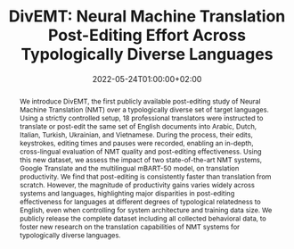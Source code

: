 ---
# Documentation: https://sourcethemes.com/academic/docs/managing-content/

title: "DivEMT: Neural Machine Translation Post-Editing Effort Across Typologically Diverse Languages"
authors: [Gabriele Sarti, Arianna Bisazza, Ana Guerberof Arenas, Antonio Toral]
date: 2022-05-24T01:00:00+02:00
doi: ""

# Schedule page publish date (NOT publication's date).
publishDate: 2022-05-24T01:00:00+02:00

# Publication type.
# Legend: 0 = Uncategorized; 1 = Conference paper; 2 = Journal article;
# 3 = Preprint / Working Paper; 4 = Report; 5 = Book; 6 = Book section;
# 7 = Thesis; 8 = Patent
publication_types: ["1"]

# Publication name and optional abbreviated publication name.
publication: "In Proceedings of the 2022 Conference on Empirical Methods in Natural Language Processing"
publication_short: "EMNLP 2022"

abstract: "We introduce DivEMT, the first publicly available post-editing study of Neural Machine Translation (NMT) over a typologically diverse set of target languages. Using a strictly controlled setup, 18 professional translators were instructed to translate or post-edit the same set of English documents into Arabic, Dutch, Italian, Turkish, Ukrainian, and Vietnamese. During the process, their edits, keystrokes, editing times and pauses were recorded, enabling an in-depth, cross-lingual evaluation of NMT quality and post-editing effectiveness. Using this new dataset, we assess the impact of two state-of-the-art NMT systems, Google Translate and the multilingual mBART-50 model, on translation productivity. We find that post-editing is consistently faster than translation from scratch. However, the magnitude of productivity gains varies widely across systems and languages, highlighting major disparities in post-editing effectiveness for languages at different degrees of typological relatedness to English, even when controlling for system architecture and training data size. We publicly release the complete dataset including all collected behavioral data, to foster new research on the translation capabilities of NMT systems for typologically diverse languages."

# Summary. An optional shortened abstract.
summary: "DivEMT is a publicly available post-editing study of Neural Machine Translation over a typologically diverse set of target languages."

tags: [Natural Language Processing, Post-editing, Machine Translation, Multilingual, Dataset, Behavioral Data]
categories: [Natural Language Processing]
featured: true

# Custom links (optional).
#   Uncomment and edit lines below to show custom links.
# links:
# - name: Follow
#   url: https://twitter.com
#   icon_pack: fab
#   icon: twitter
links:
- name: Paper
  url: https://aclanthology.org/2022.emnlp-main.532/
  icon_pack: fas
  icon: file-alt
- name: ArXiv
  url: https://arxiv.org/abs/2205.12215
  icon_pack: fas
  icon: file-contract
- name: Demo
  url: https://huggingface.co/spaces/GroNLP/divemt_explorer
  icon_pack: fas
  icon: rocket

url_pdf: https://arxiv.org/pdf/2205.12215.pdf
url_code: https://github.com/gsarti/divemt
url_dataset: https://huggingface.co/datasets/GroNLP/divemt
url_poster:
url_project:
url_slides:
url_source:
url_video:

# Featured image
# To use, add an image named `featured.jpg/png` to your page's folder. 
# Focal points: Smart, Center, TopLeft, Top, TopRight, Left, Right, BottomLeft, Bottom, BottomRight.
image:
  caption: ""
  focal_point: ""
  preview_only: false

# Associated Projects (optional).
#   Associate this publication with one or more of your projects.
#   Simply enter your project's folder or file name without extension.
#   E.g. `internal-project` references `content/project/internal-project/index.md`.
#   Otherwise, set `projects: []`.
projects: []

# Slides (optional).
#   Associate this publication with Markdown slides.
#   Simply enter your slide deck's filename without extension.
#   E.g. `slides: "example"` references `content/slides/example/index.md`.
#   Otherwise, set `slides: ""`.
slides: ""
---